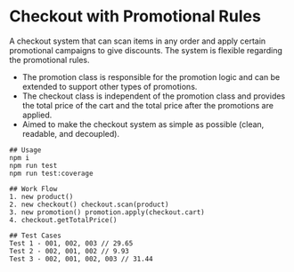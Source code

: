 # Checkout with Promotional Rules

A checkout system that can scan items in any order and apply certain promotional
campaigns to give discounts. The system is flexible regarding the promotional rules.
- The promotion class is responsible for the promotion logic and can be extended
   to support other types of promotions.
- The checkout class is independent of the promotion class and provides the total price of the cart and the
    total price after the promotions are applied.
- Aimed to make the checkout system as simple as possible (clean, readable, and decoupled).

```
## Usage
npm i
npm run test
npm run test:coverage
```
```
## Work Flow
1. new product()
2. new checkout() checkout.scan(product)
3. new promotion() promotion.apply(checkout.cart)
4. checkout.getTotalPrice()
```
```
## Test Cases
Test 1 - 001, 002, 003 // 29.65
Test 2 - 002, 001, 002 // 9.93
Test 3 - 002, 001, 002, 003 // 31.44
``` 